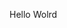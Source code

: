 Hello Wolrd




































































































































































































































































































































































































































































































































































































































































































































































































































































































































































































































































































































































































































































































































































































































































































































































































































































































































































































































































































































































































































































































































































































































































































































































































































































































































































































































































































































































































































































































































































































































































































































































































































































































































































































































































































































































































































































































































































































































































































































































































































































































































































































































































































































































































































































































































































































































































































































































































































































































































































































































































































































































































































































































































































































































































































































































































































































































